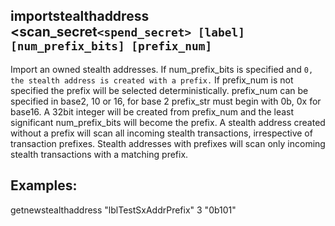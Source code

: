 ## importstealthaddress <scan_secret`<spend_secret> [label] [num_prefix_bits] [prefix_num]`
Import an owned stealth addresses.
If num_prefix_bits is specified and `0, the stealth address is created with a prefix.`
If prefix_num is not specified the prefix will be selected deterministically.
prefix_num can be specified in base2, 10 or 16, for base 2 prefix_str must begin with 0b, 0x for base16.
A 32bit integer will be created from prefix_num and the least significant num_prefix_bits will become the prefix.
A stealth address created without a prefix will scan all incoming stealth transactions, irrespective of transaction prefixes.
Stealth addresses with prefixes will scan only incoming stealth transactions with a matching prefix.
## Examples:
   getnewstealthaddress "lblTestSxAddrPrefix" 3 "0b101" 
